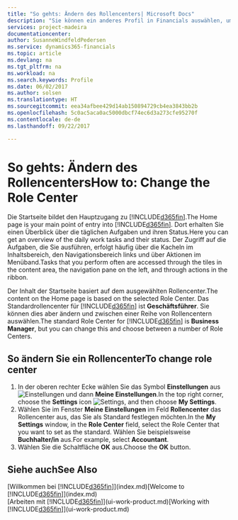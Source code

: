 ```yaml
---
title: "So gehts: Ändern des Rollencenters| Microsoft Docs"
description: "Sie können ein anderes Profil in Financials auswählen, um zu ändern, was Sie auf Ihrer Homepage sehen."
services: project-madeira
documentationcenter: 
author: SusanneWindfeldPedersen
ms.service: dynamics365-financials
ms.topic: article
ms.devlang: na
ms.tgt_pltfrm: na
ms.workload: na
ms.search.keywords: Profile
ms.date: 06/02/2017
ms.author: solsen
ms.translationtype: HT
ms.sourcegitcommit: eea34afbee429d14ab150894729cb4ea3843bb2b
ms.openlocfilehash: 5c0ac5aca0ac5000dbcf74ec6d3a273cfe95270f
ms.contentlocale: de-de
ms.lasthandoff: 09/22/2017

---
```

# <a name="how-to-change-the-role-center"></a><span data-ttu-id="1e32b-103">So gehts: Ändern des Rollencenters</span><span class="sxs-lookup"><span data-stu-id="1e32b-103">How to: Change the Role Center</span></span>
<span data-ttu-id="1e32b-104">Die Startseite bildet den Hauptzugang zu [!INCLUDE[d365fin](includes/d365fin_md.md)].</span><span class="sxs-lookup"><span data-stu-id="1e32b-104">The Home page is your main point of entry into [!INCLUDE[d365fin](includes/d365fin_md.md)].</span></span> <span data-ttu-id="1e32b-105">Dort erhalten Sie einen Überblick über die täglichen Aufgaben und ihren Status.</span><span class="sxs-lookup"><span data-stu-id="1e32b-105">Here you can get an overview of the daily work tasks and their status.</span></span> <span data-ttu-id="1e32b-106">Der Zugriff auf die Aufgaben, die Sie ausführen, erfolgt häufig über die Kacheln im Inhaltsbereich, den Navigationsbereich links und über Aktionen im Menüband.</span><span class="sxs-lookup"><span data-stu-id="1e32b-106">Tasks that you perform often are accessed through the tiles in the content area, the navigation pane on the left, and through actions in the ribbon.</span></span>

<span data-ttu-id="1e32b-107">Der Inhalt der Startseite basiert auf dem ausgewählten Rollencenter.</span><span class="sxs-lookup"><span data-stu-id="1e32b-107">The content on the Home page is based on the selected Role Center.</span></span> <span data-ttu-id="1e32b-108">Das Standardrollencenter für [!INCLUDE[d365fin](includes/d365fin_md.md)] ist **Geschäftsführer**. Sie können dies aber ändern und zwischen einer Reihe von Rollencentern auswählen.</span><span class="sxs-lookup"><span data-stu-id="1e32b-108">The standard Role Center for [!INCLUDE[d365fin](includes/d365fin_md.md)] is **Business Manager**, but you can change this and choose between a number of Role Centers.</span></span>

## <a name="to-change-role-center"></a><span data-ttu-id="1e32b-109">So ändern Sie ein Rollencenter</span><span class="sxs-lookup"><span data-stu-id="1e32b-109">To change role center</span></span>
1. <span data-ttu-id="1e32b-110">In der oberen rechter Ecke wählen Sie das Symbol **Einstellungen** aus ![Einstellungen](media/ui-experience/settings_icon_small.png "Einstellungssymbol Rollencenter") und dann **Meine Einstellungen**.</span><span class="sxs-lookup"><span data-stu-id="1e32b-110">In the top right corner, choose the **Settings** icon ![Settings](media/ui-experience/settings_icon_small.png "Settings icon for role center"), and then choose **My Settings**.</span></span>
2. <span data-ttu-id="1e32b-111">Wählen Sie im Fenster **Meine Einstellungen** im Feld **Rollencenter** das Rollencenter aus, das Sie als Standard festlegen möchten.</span><span class="sxs-lookup"><span data-stu-id="1e32b-111">In the **My Settings** window, in the **Role Center** field, select the Role Center that you want to set as the standard.</span></span> <span data-ttu-id="1e32b-112">Wählen Sie beispielsweise **Buchhalter/in** aus.</span><span class="sxs-lookup"><span data-stu-id="1e32b-112">For example, select **Accountant**.</span></span>
3. <span data-ttu-id="1e32b-113">Wählen Sie die Schaltfläche **OK** aus.</span><span class="sxs-lookup"><span data-stu-id="1e32b-113">Choose the **OK** button.</span></span>

## <a name="see-also"></a><span data-ttu-id="1e32b-114">Siehe auch</span><span class="sxs-lookup"><span data-stu-id="1e32b-114">See Also</span></span>
<span data-ttu-id="1e32b-115">[Willkommen bei [!INCLUDE[d365fin](includes/d365fin_md.md)]](index.md)</span><span class="sxs-lookup"><span data-stu-id="1e32b-115">[Welcome to [!INCLUDE[d365fin](includes/d365fin_md.md)]](index.md)</span></span>  
<span data-ttu-id="1e32b-116">[Arbeiten mit [!INCLUDE[d365fin](includes/d365fin_md.md)]](ui-work-product.md)</span><span class="sxs-lookup"><span data-stu-id="1e32b-116">[Working with [!INCLUDE[d365fin](includes/d365fin_md.md)]](ui-work-product.md)</span></span>  

